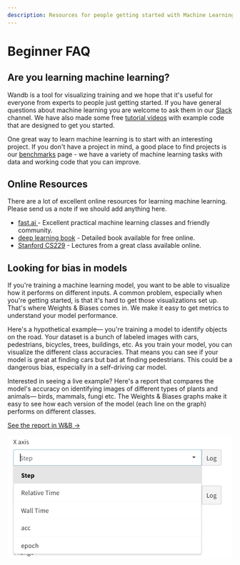```yaml
---
description: Resources for people getting started with Machine Learning
---
```


# Beginner FAQ

## Are you learning machine learning?

Wandb is a tool for visualizing training and we hope that it's useful for everyone from experts to people just getting started. If you have general questions about machine learning you are welcome to ask them in our [Slack](http://wandb.me/slack) channel. We have also made some free [tutorial videos](https://www.wandb.com/tutorials) with example code that are designed to get you started.

One great way to learn machine learning is to start with an interesting project. If you don't have a project in mind, a good place to find projects is our [benchmarks](https://www.wandb.com/benchmarks) page - we have a variety of machine learning tasks with data and working code that you can improve.

## Online Resources

There are a lot of excellent online resources for learning machine learning. Please send us a note if we should add anything here.

* [fast.ai ](https://www.fast.ai)- Excellent practical machine learning classes and friendly community.
* [deep learning book](http://www.deeplearningbook.org) - Detailed book available for free online.
* [Stanford CS229](https://see.stanford.edu/Course/CS229) - Lectures from a great class available online.

## Looking for bias in models

If you're training a machine learning model, you want to be able to visualize how it performs on different inputs. A common problem, especially when you're getting started, is that it's hard to get those visualizations set up. That's where Weights & Biases comes in. We make it easy to get metrics to understand your model performance.

Here's a hypothetical example— you're training a model to identify objects on the road. Your dataset is a bunch of labeled images with cars, pedestrians, bicycles, trees, buildings, etc. As you train your model, you can visualize the different class accuracies. That means you can see if your model is great at finding cars but bad at finding pedestrians. This could be a dangerous bias, especially in a self-driving car model.

Interested in seeing a live example? Here's a report that compares the model's accuracy on identifying images of different types of plants and animals— birds, mammals, fungi etc. The Weights & Biases graphs make it easy to see how each version of the model (each line on the graph) performs on different classes.

[See the report in W\&B →](https://app.wandb.ai/stacey/curr\_learn/reports/Species-Identification--VmlldzoxMDk3Nw)

![](<../.gitbook/assets/image (18) (3) (3) (1) (3) (1) (1) (1) (1) (1) (1) (1) (1) (1) (6) (1) (3) (1) (1) (1) (1) (1) (1) (1) (1) (1) (1) (1) (1) (1) (1) (1) (1) (1) (1) (1) (1) (1) (1) (1) (1) (1) (1) (1) (11) (1) (1) (1) (1) (1) (1) (1) (1) (1) (1) (1) (1) (1) (1) (1  (7).png>)
